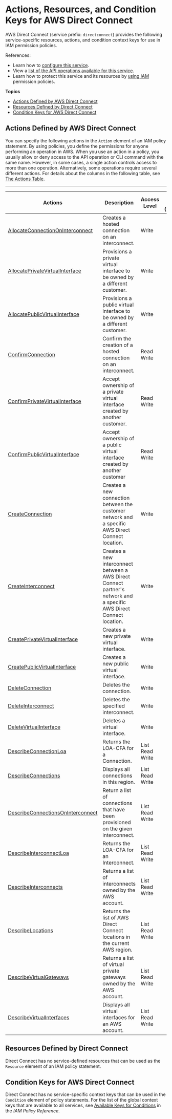 # Actions, Resources, and Condition Keys for AWS Direct Connect<a name="list_awsdirectconnect"></a>

AWS Direct Connect \(service prefix: `directconnect`\) provides the following service\-specific resources, actions, and condition context keys for use in IAM permission policies\.

References:
+ Learn how to [configure this service](http://docs.aws.amazon.com/directconnect/latest/UserGuide/)\.
+ View a [list of the API operations available for this service](http://docs.aws.amazon.com/directconnect/latest/APIReference/)\.
+ Learn how to protect this service and its resources by [using IAM](http://docs.aws.amazon.com/directconnect/latest/UserGuide/using_iam.html) permission policies\.

**Topics**
+ [Actions Defined by AWS Direct Connect](#awsdirectconnect-actions-as-permissions)
+ [Resources Defined by Direct Connect](#awsdirectconnect-resources-for-iam-policies)
+ [Condition Keys for AWS Direct Connect](#awsdirectconnect-policy-keys)

## Actions Defined by AWS Direct Connect<a name="awsdirectconnect-actions-as-permissions"></a>

You can specify the following actions in the `Action` element of an IAM policy statement\. By using policies, you define the permissions for anyone performing an operation in AWS\. When you use an action in a policy, you usually allow or deny access to the API operation or CLI command with the same name\. However, in some cases, a single action controls access to more than one operation\. Alternatively, some operations require several different actions\. For details about the columns in the following table, see [The Actions Table](reference_policies_actions-resources-contextkeys.md#actions_table)\.


****  

| Actions | Description | Access Level | Resource Types \(\*required\) | Condition Keys | Dependent Actions | 
| --- | --- | --- | --- | --- | --- | 
| [AllocateConnectionOnInterconnect](http://docs.aws.amazon.com/directconnect/latest/APIReference/API_AllocateConnectionOnInterconnect.html) | Creates a hosted connection on an interconnect\. | Write  |  |  |  | 
| [AllocatePrivateVirtualInterface](http://docs.aws.amazon.com/directconnect/latest/APIReference/API_AllocatePrivateVirtualInterface.html) | Provisions a private virtual interface to be owned by a different customer\. | Write  |  |  |  | 
| [AllocatePublicVirtualInterface](http://docs.aws.amazon.com/directconnect/latest/APIReference/API_AllocatePublicVirtualInterface.html) | Provisions a public virtual interface to be owned by a different customer\. | Write  |  |  |  | 
| [ConfirmConnection](http://docs.aws.amazon.com/directconnect/latest/APIReference/API_ConfirmConnection.html) | Confirm the creation of a hosted connection on an interconnect\. | Read Write  |  |  |  | 
| [ConfirmPrivateVirtualInterface](http://docs.aws.amazon.com/directconnect/latest/APIReference/API_ConfirmPrivateVirtualInterface.html) | Accept ownership of a private virtual interface created by another customer\. | Read Write  |  |  |  | 
| [ConfirmPublicVirtualInterface](http://docs.aws.amazon.com/directconnect/latest/APIReference/API_ConfirmPublicVirtualInterface.html) | Accept ownership of a public virtual interface created by another customer | Read Write  |  |  |  | 
| [CreateConnection](http://docs.aws.amazon.com/directconnect/latest/APIReference/API_CreateConnection.html) | Creates a new connection between the customer network and a specific AWS Direct Connect location\. | Write  |  |  |  | 
| [CreateInterconnect](http://docs.aws.amazon.com/directconnect/latest/APIReference/API_CreateInterconnect.html) | Creates a new interconnect between a AWS Direct Connect partner's network and a specific AWS Direct Connect location\. | Write  |  |  |  | 
| [CreatePrivateVirtualInterface](http://docs.aws.amazon.com/directconnect/latest/APIReference/API_CreatePrivateVirtualInterface.html) | Creates a new private virtual interface\. | Write  |  |  |  | 
| [CreatePublicVirtualInterface](http://docs.aws.amazon.com/directconnect/latest/APIReference/API_CreatePublicVirtualInterface.html) | Creates a new public virtual interface\. | Write  |  |  |  | 
| [DeleteConnection](http://docs.aws.amazon.com/directconnect/latest/APIReference/API_DeleteConnection.html) | Deletes the connection\. | Write  |  |  |  | 
| [DeleteInterconnect](http://docs.aws.amazon.com/directconnect/latest/APIReference/API_DeleteInterconnect.html) | Deletes the specified interconnect\. | Write  |  |  |  | 
| [DeleteVirtualInterface](http://docs.aws.amazon.com/directconnect/latest/APIReference/API_DeleteVirtualInterface.html) | Deletes a virtual interface\. | Write  |  |  |  | 
| [DescribeConnectionLoa](http://docs.aws.amazon.com/directconnect/latest/APIReference/API_DescribeConnectionLoa.html) | Returns the LOA\-CFA for a Connection\. | List Read Write  |  |  |  | 
| [DescribeConnections](http://docs.aws.amazon.com/directconnect/latest/APIReference/API_DescribeConnections.html) | Displays all connections in this region\. | List Read Write  |  |  |  | 
| [DescribeConnectionsOnInterconnect](http://docs.aws.amazon.com/directconnect/latest/APIReference/API_DescribeConnectionsOnInterconnect.html) | Return a list of connections that have been provisioned on the given interconnect\. | List Read Write  |  |  |  | 
| [DescribeInterconnectLoa](http://docs.aws.amazon.com/directconnect/latest/APIReference/API_DescribeInterconnectLoa.html) | Returns the LOA\-CFA for an Interconnect\. | List Read Write  |  |  |  | 
| [DescribeInterconnects](http://docs.aws.amazon.com/directconnect/latest/APIReference/API_DescribeInterconnects.html) | Returns a list of interconnects owned by the AWS account\. | List Read Write  |  |  |  | 
| [DescribeLocations](http://docs.aws.amazon.com/directconnect/latest/APIReference/API_DescribeLocations.html) | Returns the list of AWS Direct Connect locations in the current AWS region\. | List Read Write  |  |  |  | 
| [DescribeVirtualGateways](http://docs.aws.amazon.com/directconnect/latest/APIReference/API_DescribeVirtualGateways.html) | Returns a list of virtual private gateways owned by the AWS account\. | List Read Write  |  |  |  | 
| [DescribeVirtualInterfaces](http://docs.aws.amazon.com/directconnect/latest/APIReference/API_DescribeVirtualInterfaces.html) | Displays all virtual interfaces for an AWS account\. | List Read Write  |  |  |  | 

## Resources Defined by Direct Connect<a name="awsdirectconnect-resources-for-iam-policies"></a>

Direct Connect has no service\-defined resources that can be used as the `Resource` element of an IAM policy statement\.

## Condition Keys for AWS Direct Connect<a name="awsdirectconnect-policy-keys"></a>

Direct Connect has no service\-specific context keys that can be used in the `Condition` element of policy statements\. For the list of the global context keys that are available to all services, see [Available Keys for Conditions](http://docs.aws.amazon.com/IAM/latest/UserGuide/reference_policies_condition-keys.html#AvailableKeys) in the *IAM Policy Reference*\.